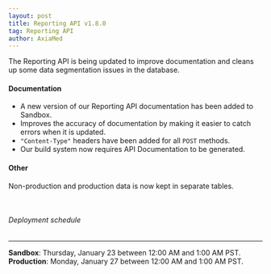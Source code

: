 ```yaml
---
layout: post
title: Reporting API v1.8.0
tag: Reporting API
author: AxiaMed
---
```

The Reporting API is being updated to improve documentation and cleans up some data segmentation issues in the database.

#### Documentation
* A new version of our Reporting API documentation has been added to Sandbox.
* Improves the accuracy of documentation by making it easier to catch errors when it is updated.
* `"Content-Type"` headers have been added for all `POST` methods.
* Our build system now requires API Documentation to be generated.

#### Other
Non-production and production data is now kept in separate tables.

&nbsp;  
###### Deployment schedule
* * *
**Sandbox**: Thursday, January 23 between 12:00 AM and 1:00 AM PST.
<br>
**Production**: Monday, January 27 between 12:00 AM and 1:00 AM PST.
